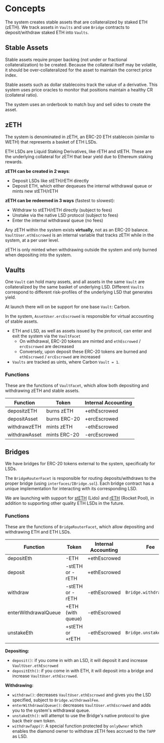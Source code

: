# Concepts

The system creates stable assets that are collateralized by staked ETH (zETH). We track assets in `Vaults` and use `Bridge` contracts to deposit/withdraw staked ETH into `Vaults`.

## Stable Assets

Stable assets require proper backing (not under or fractional collateralization) to be created. Because the collateral itself may be volatile, it should be over-collateralized for the asset to maintain the correct price index.

Stable assets such as dollar stablecoins track the value of a derivative. This system uses price oracles to monitor that positions maintain a healthy CR (collateral ratio).

The system uses an orderbook to match buy and sell sides to create the asset.

## zETH

The system is denominated in zETH, an ERC-20 ETH stablecoin (similar to WETH) that represents a basket of ETH LSDs.

ETH LSDs are Liquid Staking Derivatives, like rETH and stETH. These are the underlying collateral for zETH that bear yield due to Ethereum staking rewards.

**zETH can be created in 2 ways**:

- Deposit LSDs like stETH/rETH directly
- Deposit ETH, which either dequeues the internal withdrawal queue or mints new stETH/rETH

**zETH can be redeemed in 3 ways** (fastest to slowest):

- Withdraw to stETH/rETH directly (subject to fees)
- Unstake via the native LSD protocol (subject to fees)
- Enter the internal withdrawal queue (no fees)

Any zETH within the system exists **virtually**, not as an ERC-20 balance. `VaultUser.ethEscrowed` is an internal variable that tracks zETH while in the system, at a per user level.

zETH is only minted when withdrawing outside the system and only burned when depositing into the system.

## Vaults

One `Vault` can hold many assets, and all assets in the same `Vault` are collateralized by the same basket of underlying LSD. Different `Vaults` correspond to different risk-profiles of the underlying LSD that generates yield.

At launch there will on be support for one base `Vault`: Carbon.

In the system, `AssetUser.ercEscrowed` is responsible for virtual accounting of stable assets.

- ETH and LSD, as well as assets issued by the protocol, can enter and exit the system via the `VaultFacet`
  - On withdrawal, ERC-20 tokens are minted and `ethEscrowed` / `ercEscrowed` are decreased
  - Conversely, upon deposit these ERC-20 tokens are burned and `ethEscrowed` / `ercEscrowed` are increased
- `Vaults` are tracked as uints, where Carbon `Vault = 1`.

### Functions

These are the functions of `VaultFacet`, which allow both depositing and withdrawing zETH and stable assets.

| Function      | Token        | Internal Accounting |
| ------------- | ------------ | ------------------- |
| depositzETH   | burns zETH   | +ethEscrowed        |
| depositAsset  | burns ERC-20 | +ercEscrowed        |
| withdrawzETH  | mints zETH   | -ethEscrowed        |
| withdrawAsset | mints ERC-20 | -ercEscrowed        |

## Bridges

We have bridges for ERC-20 tokens external to the system, specifically for LSDs.

The `BridgeRouterFacet` is responsible for routing deposits/withdraws to the proper bridge (using `interfaces/IBridge.sol`). Each bridge contract has a unique implementation for interacting with its corresponding LSD.

We are launching with support for [stETH](https://docs.lido.fi/guides/steth-integration-guide) (Lido) and [rETH](https://docs.rocketpool.net/overview/glossary.html#reth-rocket-pool-staking-deposit-token) (Rocket Pool), in addition to supporting other quality ETH LSDs in the future.

### Functions

These are the functions of `BridgeRouterFacet`, which allow depositing and withdrawing ETH and ETH LSDs.

| Function             | Token             | Internal Accounting | Fee                    |
| -------------------- | ----------------- | ------------------- | ---------------------- |
| depositEth           | -ETH              | +ethEscrowed        |
| deposit              | -stETH or -rETH   | +ethEscrowed        |                        |
| withdraw             | -stETH or -rETH   | -ethEscrowed        | `Bridge.withdrawalFee` |
| enterWithdrawalQueue | +ETH (with queue) | -ethEscrowed        |                        |
| unstakeEth           | +stETH or +rETH   | -ethEscrowed        | `Bridge.unstakeFee`    |

**Depositing:**

- `deposit()`: if you come in with an LSD, it will deposit it and increase `VaultUser.ethEscrowed`
- `depositEth()`: if you come in with ETH, it will deposit into a bridge and increase `VaultUser.ethEscrowed`.

**Withdrawing:**

- `withdraw()`: decreases `VaultUser.ethEscrowed` and gives you the LSD specified, subject to `Bridge.withdrawalFee`.
- `enterWithdrawalQueue()`: decreases `VaultUser.ethEscrowed` and adds you to the system's withdrawal queue.
- `unstakeEth()`: will attempt to use the Bridge's native protocol to give back their own token.
- _`withdrawTapp()`_: A special function protected by `onlyOwner` which enables the diamond owner to withdraw zETH fees accrued to the `TAPP` as LSD.
